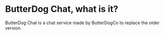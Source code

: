 # ButterDog Chat, what is it?
ButterDog Chat is a chat service made by ButterDogCo to replace the older version.